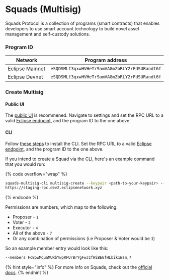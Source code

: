 # Squads (Multisig)

Squads Protocol is a collection of programs (smart contracts) that enables developers to use smart account technology to build novel asset management and self-custody solutions.

### Program ID <a href="#program-id" id="program-id"></a>

<table><thead><tr><th width="192">Network</th><th>Program address</th></tr></thead><tbody><tr><td>Eclipse Mainnet</td><td><code>eSQDSMLf3qxwHVHeTr9amVAGmZbRLY2rFdSURandt6f</code></td></tr><tr><td>Eclipse Devnet</td><td><code>eSQDSMLf3qxwHVHeTr9amVAGmZbRLY2rFdSURandt6f</code></td></tr></tbody></table>

### Create Multisig <a href="#getting-started" id="getting-started"></a>

#### Public UI <a href="#getting-started" id="getting-started"></a>

The [public UI](https://backup.app.squads.so/create) is recommened. Navigate to settings and set the RPC URL to a valid [Eclipse endpoint](https://docs.squads.so/main/development/cli/installation), and the program ID to the one above.&#x20;

#### CLI

Follow [these steps](https://docs.squads.so/main/development/cli/installation) to install the CLI. Set the RPC URL to a valid [Eclipse endpoint](https://docs.squads.so/main/development/cli/installation), and the program ID to the one above.&#x20;

If you intend to create a Squad via the CLI, here's an example command that you would run:

{% code overflow="wrap" %}
```bash
squads-multisig-cli multisig-create --keypair <path-to-your-keypair> --members <member-1-key>,<permissions> --members <member-2-key>,<permissions> --threshold <threshold> --program-id eSQDSMLf3qxwHVHeTr9amVAGmZbRLY2rFdSURandt6f --rpc-url 
https://staging-rpc.dev2.eclipsenetwork.xyz
```
{% endcode %}

Permissions are numbers, which map to the following:

* Proposer - `1`
* Voter - `2`
* Executor - `4`
* All of the above - `7`
* Or any combination of permissions (i.e Proposer & Voter would be `3`)&#x20;

So an example member entry would look like this:

```bash
--members FcBpwMquaMURbYwpRFUrBrYgFwJzfWiBEGfHLbik1Wsm,7
```

{% hint style="info" %}
For more info on Squads, check out the [official docs](https://docs.squads.so/main/development).
{% endhint %}
